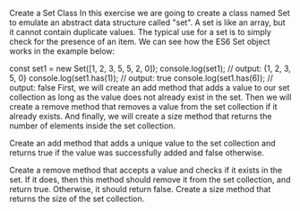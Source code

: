Create a Set Class
In this exercise we are going to create a class named Set to emulate an abstract data structure called "set". A set is like an array, but it cannot contain duplicate values. The typical use for a set is to simply check for the presence of an item. We can see how the ES6 Set object works in the example below:

const set1 = new Set([1, 2, 3, 5, 5, 2, 0]);
console.log(set1);
// output: {1, 2, 3, 5, 0}
console.log(set1.has(1));
// output: true
console.log(set1.has(6));
// output: false
First, we will create an add method that adds a value to our set collection as long as the value does not already exist in the set. Then we will create a remove method that removes a value from the set collection if it already exists. And finally, we will create a size method that returns the number of elements inside the set collection.

Create an add method that adds a unique value to the set collection and returns true if the value was successfully added and false otherwise.

Create a remove method that accepts a value and checks if it exists in the set. If it does, then this method should remove it from the set collection, and return true. Otherwise, it should return false. Create a size method that returns the size of the set collection.